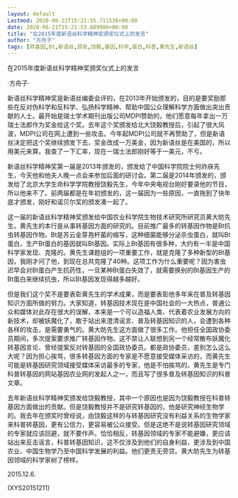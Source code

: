 ```yaml
---
layout: default
Lastmod: 2020-06-21T15:21:55.711536+00:00
date: 2020-06-21T15:21:53.689986+00:00
title: "在2015年度新语丝科学精神奖颁奖仪式上的发言"
author: "方舟子"
tags: [转基因,Bt,新语丝,颁发,饶毅,基因,科学,蛋白,科普,黄先生,新语丝]
---
```


在2015年度新语丝科学精神奖颁奖仪式上的发言

·方舟子·

新语丝科学精神奖是新语丝编委会评的，在2013年开始颁发的，目的是要奖励那些在反对伪科学和反科学、弘扬科学精神、帮助中国公众理解科学方面做出突出贡献的人士。最开始是瑞士学术期刊出版公司MDPI赞助的，他们愿意每年拿出一万瑞士法郎作为奖金给这个奖。去年这个奖颁发给北大饶毅教授后，引起了很大风波，MDPI公司在网上遭到一些攻击。今年起MDPI公司就不再赞助了，但是新语丝决定把这个奖继续颁发下去，奖金改成一万美金，因为新语丝是在美国的，所以用美元来算。我查了一下汇率，现在一瑞士法郎刚好等于一美元，不亏。

新语丝科学精神奖第一届是2013年颁发的，颁发给了中国科学院院士何祚庥先生，今天他和他夫人晚一点会来参加后面的研讨会。第二届是2014年颁发的，颁发给了北京大学生命科学学院教授饶毅先生，今年中央电视台刚好要录他的节目，所以他来不了。前两届都是在年初颁发的，这一届因为一些原因，一直拖到了快年底才颁发，刚好和诺贝尔奖的颁发凑一起了。

这一届的新语丝科学精神奖颁发给中国农业科学院生物技术研究所研究员黄大昉先生。黄先生的本行是从事转基因方面的研究的。目前推广最多的转基因作物是Bt抗虫转基因作物。Bt是苏云金芽孢杆菌的缩写，这种细菌能够分泌杀虫蛋白，就叫Bt蛋白，生产Bt蛋白的基因就叫Bt基因。实际上Bt基因有很多种，大约有一半是中国科学家发现、克隆的。黄先生课题组的一项重要工作，就是克隆了多种新型的Bt基因，我刚才问了他，到现在总共克隆了40种。这项工作为什么重要呢？因为害虫迟早会对Bt蛋白产生抗药性，一旦某种Bt蛋白失效了，就需要换别的Bt基因生产的Bt蛋白来继续抗虫，所以Bt基因发现得越多越好。

但是我们这个奖不是要表彰黄先生的学术成果，而是要表彰他多年来在普及转基因知识方面所做的努力。大家知道，转基因技术现在是中国社会的一大热点，普通公众和媒体对此存在很大的误解，本来是一个可以造福人类、代表着农业发展方向的新技术，却被妖魔化了，敢于站出来澄清谣言、普及转基因知识的人，会遭到各种各样的攻击，是需要勇气的。黄大昉先生这方面做了很多工作。他担任全国政协委员期间，多次提案要求推广转基因作物。这不禁让人联想到另一个经常散布妖魔化转基因言论、曾经提案反对转基因的全国政协委员。都是政协委员，差别怎么这么大呢？因为担心挨骂，很多转基因方面的专家是不愿意接受媒体采访的，而黄先生可能是转基因研究领域接受媒体采访最多的专家，他是不怕挨骂的。黄先生是专门科普转基因的网站基因农业网的发起人之一，而且写了很多普及转基因知识的科普文章。

去年新语丝科学精神奖颁发给饶毅教授，其中一个原因也是因为饶毅教授在科普转基因方面做出的贡献。但是饶毅教授并不是研究转基因的，他是研究神经生物学的。我去年在颁奖时曾经说，由饶毅这样的与转基因研究没有利益关系的生物学家来科普转基因，更有公信力，更容易被公众接受。但是这绝不是说转基因研究领域的专家就应该回避，就不要作声。恰恰相反，转基因领域的专家不能避嫌，更应该站出来反击谣言，科普转基因知识，这不仅涉及到他们的自身利益，更涉及到中国农业、中国生物学乃至中国科学发展的利益。他们更责无旁贷。黄大昉先生为转基因领域的科学家树了榜样。

2015.12.6.

(XYS20151211)


